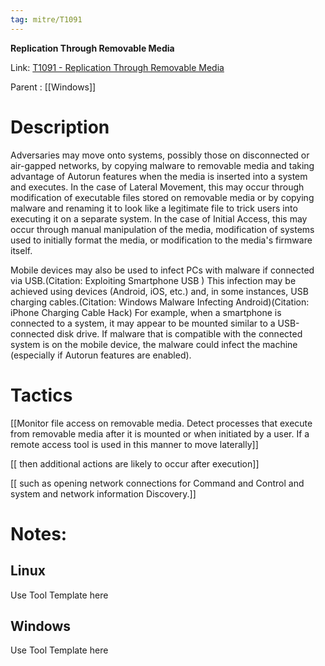```yaml
---
tag: mitre/T1091
---
```


**Replication Through Removable Media**

Link: [T1091 - Replication Through Removable Media](https://attack.mitre.org/techniques/T1091)

Parent : [[Windows]]


# Description

Adversaries may move onto systems, possibly those on disconnected or air-gapped networks, by copying malware to removable media and taking advantage of Autorun features when the media is inserted into a system and executes. In the case of Lateral Movement, this may occur through modification of executable files stored on removable media or by copying malware and renaming it to look like a legitimate file to trick users into executing it on a separate system. In the case of Initial Access, this may occur through manual manipulation of the media, modification of systems used to initially format the media, or modification to the media's firmware itself.

Mobile devices may also be used to infect PCs with malware if connected via USB.(Citation: Exploiting Smartphone USB ) This infection may be achieved using devices (Android, iOS, etc.) and, in some instances, USB charging cables.(Citation: Windows Malware Infecting Android)(Citation: iPhone Charging Cable Hack) For example, when a smartphone is connected to a system, it may appear to be mounted similar to a USB-connected disk drive. If malware that is compatible with the connected system is on the mobile device, the malware could infect the machine (especially if Autorun features are enabled).

# Tactics


[[Monitor file access on removable media. Detect processes that execute from removable media after it is mounted or when initiated by a user. If a remote access tool is used in this manner to move laterally]]

[[ then additional actions are likely to occur after execution]]

[[ such as opening network connections for Command and Control and system and network information Discovery.]]


# Notes:

## Linux

Use Tool Template here

## Windows

Use Tool Template here